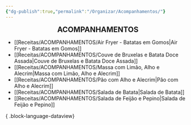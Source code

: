 ```yaml
---
{"dg-publish":true,"permalink":"/Organizar/Acompanhamentos/"}
---
```


<div style="text-align: center;"> <span style="font-size: 20px;"><b>ACOMPANHAMENTOS</b></span> </div>

- [[Receitas/ACOMPANHAMENTOS/Air Fryer - Batatas em Gomos\|Air Fryer - Batatas em Gomos]]
- [[Receitas/ACOMPANHAMENTOS/Couve de Bruxelas e Batata Doce Assada\|Couve de Bruxelas e Batata Doce Assada]]
- [[Receitas/ACOMPANHAMENTOS/Massa com Limão, Alho e Alecrim\|Massa com Limão, Alho e Alecrim]]
- [[Receitas/ACOMPANHAMENTOS/Pão com Alho e Alecrim\|Pão com Alho e Alecrim]]
- [[Receitas/ACOMPANHAMENTOS/Salada de Batata\|Salada de Batata]]
- [[Receitas/ACOMPANHAMENTOS/Salada de Feijão e Pepino\|Salada de Feijão e Pepino]]

{ .block-language-dataview}
